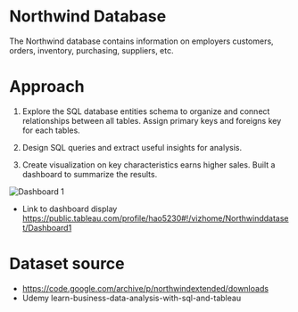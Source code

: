 # Northwind Database

The Northwind database contains information on employers customers, orders, inventory, purchasing, suppliers, etc. 


# Approach

1. Explore the SQL database entities schema to organize and connect relationships between all tables. 
Assign primary keys and foreigns key for each tables.

2. Design SQL queries and extract useful insights for analysis.

3. Create visualization on key characteristics earns higher sales. Built a dashboard to summarize the results.

![Dashboard 1](https://user-images.githubusercontent.com/32496346/55676051-9c6e2380-5881-11e9-874b-0a3f0a0255c6.png)

- Link to dashboard display
https://public.tableau.com/profile/hao5230#!/vizhome/Northwinddataset/Dashboard1

# Dataset source

- https://code.google.com/archive/p/northwindextended/downloads
- Udemy learn-business-data-analysis-with-sql-and-tableau

